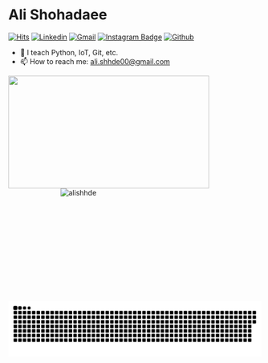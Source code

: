 <h1> Ali Shohadaee </h1>

[![Hits](https://hits.seeyoufarm.com/api/count/incr/badge.svg?url=https%3A%2F%2Fgithub.com%2Falishhde%2Falishhde&count_bg=%2379C83D&title_bg=%23555555&icon=&icon_color=%23E7E7E7&title=Profile+Views&edge_flat=false)](https://hits.seeyoufarm.com)
[![Linkedin](https://img.shields.io/badge/-LinkedIn-blue?style=flat&logo=Linkedin&logoColor=white)](https://www.linkedin.com/in/alishhde)
[![Gmail](https://img.shields.io/badge/-Gmail-c14438?style=flat&logo=Gmail&logoColor=white)](mailto:ali.shhde00@gmail.com)
[![Instagram Badge](https://img.shields.io/badge/-Instagram-purple?logo=instagram&logoColor=white&link=https://instagram.com/alishhde/)](https://www.instagram.com/alishhde)
[![Github](https://img.shields.io/github/followers/alishhde?label=Follow&style=social)](https://github.com/alishhde)

<!-- - 💻 Owner of  -->
<!-- - 🤔 -->
- 🌱 I teach Python, IoT, Git, etc.
- 📫 How to reach me: ali.shhde00@gmail.com

<div>
  <a href="https://github.com/alishhde/github-readme-stats">
  <img width=400 height=225 align="left" src="https://github-readme-stats.vercel.app/api?username=alishhde&theme=midnight-purple&show_icons=true&bg_color=0D1117&hide_border=true" />
  </a>
  <img width=400 height=225 align="right" src="https://github-readme-streak-stats.herokuapp.com/?user=alishhde&" alt="alishhde" />
</div>
<div>
  <img src="https://github.com/Pepyn0/Pepyn0/raw/output/github-contribution-grid-snake.svg" alt="snake"></center>
</div>
